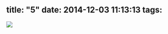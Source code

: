title: "5"
date: 2014-12-03 11:13:13
tags:
---

![](https://dl.dropbox.com/u/4291520/monograms/2014--5.svg)
